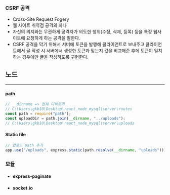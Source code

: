 ### CSRF 공격

-   Cross-Site Request Fogery
-   웹 사이트 취약점 공격의 하나
-   자신의 의지와는 무관하게 공격자가 의도한 행위(수정, 삭제, 등록) 등을 특정 웹사이트에 요청하게 하는 공격을 말한다.
-   CSRF 공격을 막기 위해서 서버에 토큰을 발행해 클라이언트로 보내주고 클라이언트에서 글 작성 시 서버에서 생성한 토큰과 맞는지 값을 비교해준 후에 토큰이 일치하는 경우에만 글을 작성하도록 구현한다.

## 노드

---

#### path

```javascript
// __dirname => 현재 디렉토리
// C:\Users\gkb10\Desktop\react_node_mysql\server\routes
const path = require("path");
const uploadDir = path.join(__dirname, "../uploads");
// C:\Users\gkb10\Desktop\react_node_mysql\server\uploads
```

#### Static file

```javascript
// 업로드 path 추가
app.use("/uploads", express.static(path.resolve(__dirname, "uploads")));
```

### 모듈

-   #### express-paginate
-   #### socket.io
